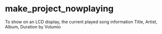 # make_project_nowplaying
To show on an LCD display, the current played song information Title, Artist, Album, Duration by Volumio
